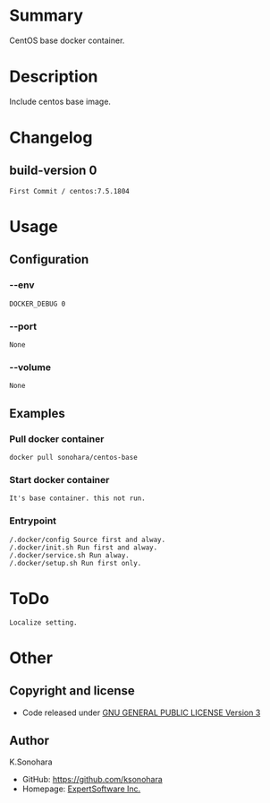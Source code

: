 # Summary

CentOS base docker container.

# Description

Include centos base image.

# Changelog

## build-version 0

    First Commit / centos:7.5.1804

# Usage

## Configuration

### --env

    DOCKER_DEBUG 0

### --port

    None

### --volume

    None

## Examples

### Pull docker container

    docker pull sonohara/centos-base

### Start docker container

    It's base container. this not run.

### Entrypoint

    /.docker/config Source first and alway.
    /.docker/init.sh Run first and alway.
    /.docker/service.sh Run alway.
    /.docker/setup.sh Run first only.

# ToDo

    Localize setting.

# Other

## Copyright and license

- Code released under [GNU GENERAL PUBLIC LICENSE Version 3](https://github.com/ksonohara/docker-centos-base/blob/master/LICENSE)

## Author

K.Sonohara
- GitHub: https://github.com/ksonohara
- Homepage: [ExpertSoftware Inc.](https://www.e-software.company "ExpertSoftware Inc.")
